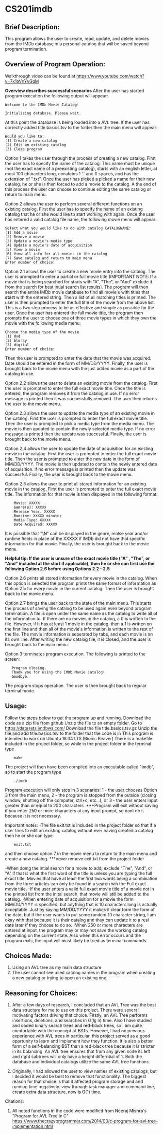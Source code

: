 # CS201imdb

## Brief Description: 
This program allows the user to create, read, update, and delete movies from the IMDb database in a personal catalog that will be saved beyond program termination.

## Overview of Program Operation:

Walkthrough video can be found at https://www.youtube.com/watch?v=7x1oVnYvGqM

**Overview describes successful scenarios**
After the user has started program execution the following output will appear:

    Welcome to the IMDb Movie Catalog!
    
    Initializing database. Please wait.
At this point the database is being loaded into a AVL tree.
If the user has correctly added title.basics.tsv to the folder then the main menu will appear:


    Would you like to:
    (1) Create a new catalog
    (2) Edit an existing catalog
    (3) Close program
    
Option 1 takes the user through the process of creating a new catalog. 
First the user has to specify the name of the catalog. This name must be unique (not the exact name of a preexisting catalog), starts with an english letter, at most 100 characters long, conatains 1 '.' and 0 spaces, and has the extension of ".txt". Once the user has picked a picked a name for their new catalog, he or she is then forced to add a movie to the catalog. A the end of this process the user can choose to continue editing the same catalog or return to main menu.


Option 2 allows the user to perform several different functions on an existing catalog.
First the user has to specify the name of an existing catalog that he or she would like to start working with again. Once the user has entered a valid catalog file name, the following movie menu will appear:

    Select what you would like to do with catalog CATALOGNAME:
    (1) Add a movie
    (2) Remove a movie
    (3) Update a movie's media type
    (4) Update a movie's date of acquisition
    (5) View a movie
    (6) View all info for all movies in the catalog
    (7) Save catalog and return to main menu
    Enter number of choice:

Option 2.1 allows the user to create a new movie entry into the catalog.
The user is prompted to enter a partial or full movie title (IMPORTANT NOTE: If a movie that is being searched for starts with "A", "The", or "And" exclude it from the search for best intial search list results). The program will then search the entire IMDb movie database to find all movie's with titles that **start** with the entered string. Then a list of all matching titles is printed. The user is then prompted to enter the full title of the movie from the above list. This is a two step process to be as effective and simple as possible for the user. Once the user has entered the full movie title, the program then prompts the user to choose one of three movie types in which they own the movie with the following media menu:

    Choose the media type of the movie
    (1) dvd
    (2) bluray
    (3) digital
    Enter number of choice:
Then the user is prompted to enter the date that the movie was acquired. Date should be entered in the form of MM/DD/YYYY. Finally, the user is brought back to the movie menu with the just added movie as a part of the catalog in use.

Option 2.2 allows the user to delete an existing movie from the catalog.
First the user is prompted to enter the full exact movie title. Once the title is entered, the program removes it from the catalog in use. If no error message is printed then it was successfully removed. The user then returns the user to the movie menu.

Option 2.3 allows the user to update the media type of an existing movie in the catalog.
First the user is prompted to enter the full exact movie title. Then the user is prompted to pick a media type from the media menu. The movie is then updated to contain the newly selected media type. If no error message is printed then the update was successful. Finally, the user is brought back to the movie menu.

Option 2.4 allows the user to update the date of acquisition for an existing movie in the catalog.
First the user is prompted to enter the full exact movie title. Then the user is prompted to enter the new date in the form of MM/DD/YYYY. The movie is then updated to contain the newly entered date of acquisition. If no error message is printed then the update was successful.  Finally, the user is brought back to the movie menu.

Option 2.5 allows the user to print all stored information for an existing movie in the catalog.
First the user is prompted to enter the full exact movie title. The information for that movie is then displayed in the following format: 

        Movie: XXXXX
        Genre(s): XXXXX
        Release Year: XXXXX
        Runtime: XXXXX minutes
        Media Type: XXXXX
        Date Acquired: XXXXX
It is possible that "\N"  can be displayed in the genre, realse year and/or runtime fields in place of the XXXXX if IMDb did not have that specific information for that movie. Finally, the user is brought back to the movie menu.

**Helpful tip: If the user is unsure of the exact movie title ("A" , "The", or "And" included at the start if applicable), then he or she can first use the following Option 2.6 before using Options 2.2 - 2.5**

Option 2.6 prints all stored information for every movie in the catalog.
When this option is selected the program prints the same format of information as Option 2.5 for every movie in the current catalog. Then the user is brought back to the movie menu.

Option 2.7 brings the user back to the state of the main menu.
This starts the process of saving the catalog to be used again even beyond program termination. A file is open under the same name as the catalog to write all of the information to. If there are no movies in the catalog, a 0 is written to the file. However, if it has at least 1 movie in the catalog, then a 1 is written on the first line and then all of the movie's information is written to the rest of the file. The movie information is seperated by tabs, and each movie is on its own line. After writing the new catalog file, it is closed, and the user is brought back to the main menu.

Option 3 terminates program execution.
The following is printed to the screen:

       Program closing.
       Thank you for using the IMDb Movie Catalog!
       Goodbye.
The program stops operation. The user is then brought back to regular terminal mode.


## Usage:
Follow the steps below to get the program up and running.
Download the code as a zip file from github
Unzip the file to an empty folder.
Go to https://datasets.imdbws.com/
Download the file title.basics.tsv.gz
Unzip the file and add title.basics.tsv to the folder that the code is in
This program is intended to work on Ubuntu 18.04 LTS (Bionic Beaver)
There is a makefile included in the project folder, so while in the project folder in the terminal type

        make
The project will then have been compiled into an executable called "imdb", so to start the program type

        ./imdb


Program execution will only stop in 3 scenarios:
1 - the user chooses Option 3 from the main menu,
2 - the program is stopped from the outside (closing window, shutting off the computer, ctrl+c, etc...), or
3 - the user enters input greater than or equal to 250 characters.
***Program will exit without saving if you enter 250 or more characters at any input prompt, so dont do it because it is not necessary.

Important notes:
-The file exit.txt is included in the project folder so that if a user tries to edit an existing catalog without ever having created a catalog then he or she can type

        exit.txt
and then choose option 7 in the movie menu to return to the main menu and create a new catalog.
***never remove exit.txt from the project folder

-When doing the intial search for a movie to add, exclude "The", "And", or "A" if that is what the first word of the title is unless you are typing the full exact title. Movies that have at least the first two words being a combination from the three articles can only be found in a search wih the Full exact movie title.
-If the user enters a valid full exact movie title of a movie not in the printed list from the inital search, that movie will still be added to the catalog.
-When entering date of acquisition for a movie the form MM/DD/YYYY is specified, but anything that is 10 characters long is actually acceptable. Just by saying MM/DD/YYYY it makes it clear form the form of the date, but if the user wants to put some random 10 character string, I am okay with that because it is their catalog and they can update it to a real date later if they choose to do so.
-When 250 or more characters are entered at input, the program may or may not save the working catalog depending on the current state. Also when this error occurs and the program exits, the input will most likely be tried as terminal commands.


## Choices Made:
1. Using an AVL tree as my main data structure
2. The user cannot see used catalog names in the program when creating a new catalog or trying to open an existing one.


## Reasoning for Choices:
1. After a few days of research, I concluded that an AVL Tree was the best data structure for me to use on this project. There were several motivating factors driving that choice. Firstly, an AVL Tree performs insertions, deletions, and searches in O(lg n) time. Also I have studied and coded binary search trees and red-black trees, so I am quite comfortable with the concept of BSTs. However, I had no previous experience with AVL trees in particular. this project served as a good opprtunity to learn and implement how they function. It is also a better form of a self-balancing BST than a red-black tree because it is stricter in its balancing. An AVL tree ensures that from any given node its left and right subtrees will only have a height differntial of 1. Both the database and individual catalogs utilize the same AVL tree functions.

2. Originally, I had allowed the user to view names of existing catalogs, but I decided it would be best to remove that functionality. The biggest reason for that choice is that it affected program storage and and running time negatively. view through task manager and command line, create extra data structure, now is O(1) time.



Citations:
1. All noted functions in the code were modified from Neeraj Mishra's "Program for AVL Tree in C"
    https://www.thecrazyprogrammer.com/2014/03/c-program-for-avl-tree-implementation.html
